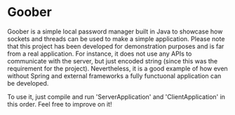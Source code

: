 # Goober
Goober is a simple local password manager built in Java to showcase how sockets and threads can be used to make a simple application. 
Please note that this project has been developed for demonstration purposes and is far from a real application. 
For instance, it does not use any APIs to communicate with the server, but just encoded string (since this was the requirement for the project).
Nevertheless, it is a good example of how even without Spring and external frameworks a fully functuonal application can be developed.

To use it, just compile and run 'ServerApplication' and 'ClientApplication' in this order.
Feel free to improve on it!
